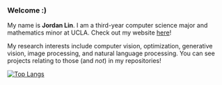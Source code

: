 ### Welcome :)

My name is **Jordan Lin**. I am a third-year computer science major and mathematics minor at UCLA. Check out my website [here](https://kuanhenglin.github.io)!

My research interests include computer vision, optimization, generative vision, image processing, and natural language processing. You can see projects relating to those (and *not*) in my repositories!

[![Top Langs](https://github-readme-stats.vercel.app/api/top-langs/?username=kuanhenglin&layout=compact&theme=dark&exclude_repo=fahrenheit-denialists)](https://github.com/anuraghazra/github-readme-stats)

<!---
[![Jordan's GitHub stats](https://github-readme-stats.vercel.app/api?username=kuanhenglin)](https://github.com/anuraghazra/github-readme-stats)
--->

<!---
kuanhenglin/kuanhenglin is a ✨ special ✨ repository because its `README.md` (this file) appears on your GitHub profile.
You can click the Preview link to take a look at your changes.
--->

